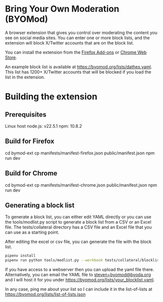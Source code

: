 # Bring Your Own Moderation (BYOMod)
A browser extension that gives you control over moderating the content you see on social media sites. You can enter one or more block lists, and the extension will block X/Twitter accounts that are on the block list.

You can install the extension from the [Firefox Add-ons](https://addons.mozilla.org/en-US/firefox/addon/byomod/) or [Chrome Web Store](https://chromewebstore.google.com/detail/byomod/ajepjokbaihaaepgghddolomepkfkdkj).

An example block list is available at https://byomod.org/lists/dathes.yaml. This list has 1200+ X/Twitter accounts that will be blocked if you load the list in the extension.

# Building the extension

## Prerequisites
Linux host
node.js: v22.5.1
npm: 10.8.2

## Build for Firefox
cd bymod-ext
cp manifests/manifest-firefox.json public/manifest.json
npm run dev

## Build for Chrome
cd bymod-ext
cp manifests/manifest-chrome.json public/manifest.json
npm run dev


## Generating a block list

To generate a block list, you can either edit YAML directly or you can use the tools/modlist.py script to generate a block list from a CSV or an Excel file. The tests/collateral directory has a CSV file and an Excel file that you can use as a starting point.

After editing the excel or csv file, you can generate the file with the block list.
```bash
pipenv install
pipenv run python tools/modlist.py --workbook tests/collateral/blocklist.csv --yaml my_blocklist.yaml
```

If you have access to a webserver then you can upload the yaml file there. Alternatively, you can email
the YAML file to steven+byomod@byoda.org and I will host it for you under https://byomod.org/lists/your_blocklist.yaml.

In any case, ping me about your list so I can include it in the list-of-lists at https://byomod.org/lists/list-of-lists.json